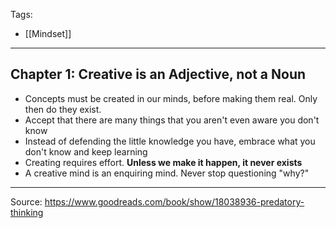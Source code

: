 Tags:
- [[Mindset]]
---
## Chapter 1: Creative is an Adjective, not a Noun

- Concepts must be created in our minds, before making them real. Only then do they exist.
- Accept that there are many things that you aren't even aware you don't know
- Instead of defending the little knowledge you have, embrace what you don't know and keep learning
- Creating requires effort. **Unless we make it happen, it never exists**
- A creative mind is an enquiring mind. Never stop questioning "why?"

---
Source: https://www.goodreads.com/book/show/18038936-predatory-thinking
